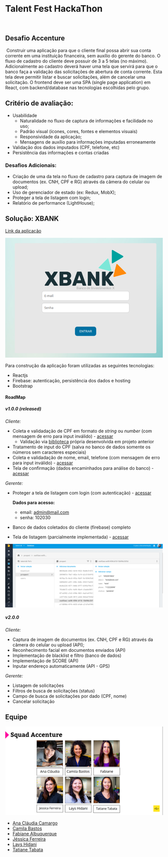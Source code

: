 # Talent Fest HackaThon
​
## Desafio Accenture
​
Construir uma aplicação para que o cliente final possa abrir sua conta corrente em
uma instituição financeira, sem auxílio do gerente do banco.
O fluxo de cadastro do cliente deve possuir de 3 a 5 telas (no máximo).
Adicionalmente ao cadastro deverá haver uma tela que servirá para que o banco faça
a validação das solicitações de abertura de conta corrente. Esta tela deve permitir
listar e buscar solicitações, além de cancelar uma solicitação.
O frontend deve ser uma SPA (single page application) em React, com
backend/database nas tecnologias escolhidas pelo grupo.

## Critério de avaliação:
* Usabilidade
  * Naturalidade no fluxo de captura de informações e facilidade no uso;
  * Padrão visual (ícones, cores, fontes e elementos visuais)
  * Responsividade da aplicação;
  * Mensagens de auxílio para informações imputadas erroneamente
* Validação dos dados imputados (CPF, telefone, etc)
* Persistência das informações e contas criadas

### Desafios Adicionais:
* Criação de uma da tela no fluxo de cadastro para captura de imagem de documentos (ex. CNH, CPF e RG) através da câmera do celular ou upload;
* Uso de gerenciador de estado (ex: Redux, MobX);
* Proteger a tela de listagem com login;
* Relatório de performance (LightHouse);

## Solução: XBANK

[Link da aplicação](https://talent-db-7fa1c.firebaseapp.com/)

![Screen XBank](imgs/image.png)

Para construção da aplicação foram utilizadas as seguintes tecnologias:

* Reactjs
* Firebase: autenticação, persistência dos dados e hosting
* Bootstrap

#### RoadMap
##### v1.0.0 (released)
*Cliente:*
* Coleta e validadação de CPF em formato de *string* ou *number* (com mensagem de erro para input inválido) - [acessar](https://talent-db-7fa1c.firebaseapp.com/)
  * Validação via [biblioteca](https://www.npmjs.com/package/gtech-cpf-validator) própria desenvolvida em projeto anterior
* Tratamento de input do CPF (salva no banco de dados somente os números sem caracteres especiais)
* Coleta e validadação de nome, email, telefone (com mensagem de erro para input inválido) - [acessar](https://talent-db-7fa1c.firebaseapp.com/customer-data)
* Tela de confirmação (dados encaminhados para análise do banco) - [acessar](https://talent-db-7fa1c.firebaseapp.com/confirmation)

*Gerente:*
* Proteger a tela de listagem com login (com autenticação) - [acessar](https://talent-db-7fa1c.firebaseapp.com/login)
    
    **Dados para acesso:**
    * email: admin@mail.com
    * senha: 102030
* Banco de dados coletados do cliente (firebase) completo
* Tela de listagem (parcialmente implementada) - [acessar](https://talent-db-7fa1c.firebaseapp.com/admin-dashboard)

![Banco de dados Firebase](imgs/firebase.png)

##### v2.0.0
*Cliente:*
* Captura de imagem de documentos (ex. CNH, CPF e RG) através da câmera do celular ou upload (API);
* Reconhecimento facial em documentos enviados (API)
* Implementação de blacklist e filtro (banco de dados)
* Implementação de SCORE (API)
* Inputar endereço automaticamente (API - GPS)

*Gerente:*
* Listagem de solicitações 
* Filtros de busca de solicitações (status)
* Campo de busca de solicitações por dado (CPF, nome)
* Cancelar solicitação

## Equipe

![Equipe](imgs/equipe.png)

* [Ana Cláudia Camargo](https://github.com/anacamargo)
* [Camila Bastos](https://github.com/camebastos)
* [Fabiane Albuquerque](https://github.com/faalbuquerque)
* [Jéssica Ferreira](https://github.com/jayferreira)
* [Lays Hidani](https://github.com/layshidani)
* [Tatiane Tabata](https://github.com/TatianeTabata)
